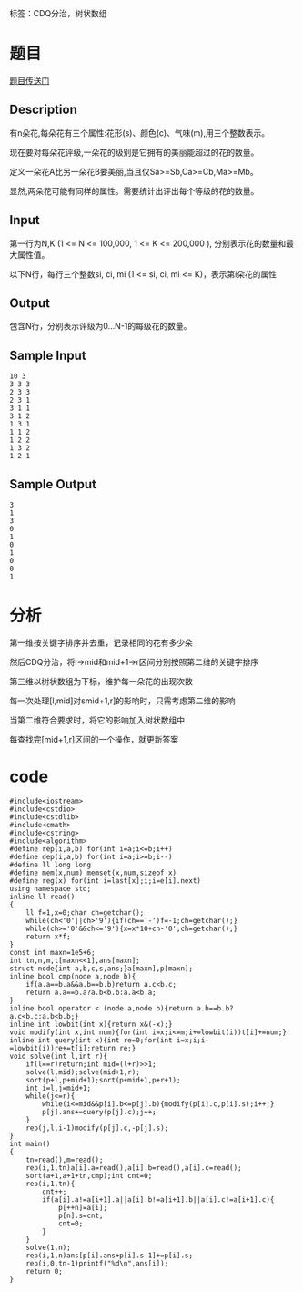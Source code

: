 ﻿---
subtitle: "三维偏序的神方法"
tags: 
 - 特殊-CDQ分治
 - 数据结构-树状数组
grammar_cjkRuby: true
catalog: true
layout:  post
header-img: "img/header/P38.jpg"
preview-img: "/img/preview/P78.jpg"
---
标签：CDQ分治，树状数组

# 题目

[题目传送门](http://www.lydsy.com/JudgeOnline/problem.php?id=3262)

## Description

有n朵花,每朵花有三个属性:花形(s)、颜色(c)、气味(m),用三个整数表示。

现在要对每朵花评级,一朵花的级别是它拥有的美丽能超过的花的数量。

定义一朵花A比另一朵花B要美丽,当且仅Sa>=Sb,Ca>=Cb,Ma>=Mb。

显然,两朵花可能有同样的属性。需要统计出评出每个等级的花的数量。

## Input

第一行为N,K (1 <= N <= 100,000, 1 <= K <= 200,000 ), 分别表示花的数量和最大属性值。

以下N行，每行三个整数si, ci, mi (1 <= si, ci, mi <= K)，表示第i朵花的属性

## Output

包含N行，分别表示评级为0...N-1的每级花的数量。

## Sample Input
```
10 3
3 3 3
2 3 3 
2 3 1 
3 1 1 
3 1 2 
1 3 1 
1 1 2 
1 2 2 
1 3 2 
1 2 1
```
## Sample Output
```
3
1
3
0
1
0
1
0
0
1
```

# 分析

第一维按关键字排序并去重，记录相同的花有多少朵

然后CDQ分治，将l->mid和mid+1->r区间分别按照第二维的关键字排序

第三维以树状数组为下标，维护每一朵花的出现次数

每一次处理[l,mid]对smid+1,r]的影响时，只需考虑第二维的影响

当第二维符合要求时，将它的影响加入树状数组中

每查找完[mid+1,r]区间的一个操作，就更新答案

# code
```
#include<iostream>
#include<cstdio>
#include<cstdlib>
#include<cmath>
#include<cstring>
#include<algorithm>
#define rep(i,a,b) for(int i=a;i<=b;i++)
#define dep(i,a,b) for(int i=a;i>=b;i--)
#define ll long long
#define mem(x,num) memset(x,num,sizeof x)
#define reg(x) for(int i=last[x];i;i=e[i].next)
using namespace std;
inline ll read()
{
	ll f=1,x=0;char ch=getchar();
	while(ch<'0'||ch>'9'){if(ch=='-')f=-1;ch=getchar();}
	while(ch>='0'&&ch<='9'){x=x*10+ch-'0';ch=getchar();}
	return x*f;
}
const int maxn=1e5+6;
int tn,n,m,t[maxn<<1],ans[maxn];
struct node{int a,b,c,s,ans;}a[maxn],p[maxn];
inline bool cmp(node a,node b){
	if(a.a==b.a&&a.b==b.b)return a.c<b.c;
	return a.a==b.a?a.b<b.b:a.a<b.a;
}
inline bool operator < (node a,node b){return a.b==b.b?a.c<b.c:a.b<b.b;} 
inline int lowbit(int x){return x&(-x);}
void modify(int x,int num){for(int i=x;i<=m;i+=lowbit(i))t[i]+=num;}
inline int query(int x){int re=0;for(int i=x;i;i-=lowbit(i))re+=t[i];return re;}
void solve(int l,int r){
	if(l==r)return;int mid=(l+r)>>1;
	solve(l,mid);solve(mid+1,r);
	sort(p+l,p+mid+1);sort(p+mid+1,p+r+1);
	int i=l,j=mid+1;
	while(j<=r){
		while(i<=mid&&p[i].b<=p[j].b){modify(p[i].c,p[i].s);i++;}
		p[j].ans+=query(p[j].c);j++;
	}
	rep(j,l,i-1)modify(p[j].c,-p[j].s);
}
int main()
{
	tn=read(),m=read();
	rep(i,1,tn)a[i].a=read(),a[i].b=read(),a[i].c=read();
	sort(a+1,a+1+tn,cmp);int cnt=0;
	rep(i,1,tn){
		cnt++;
		if(a[i].a!=a[i+1].a||a[i].b!=a[i+1].b||a[i].c!=a[i+1].c){
			p[++n]=a[i];
			p[n].s=cnt;
			cnt=0;
		}
	}
	solve(1,n);
	rep(i,1,n)ans[p[i].ans+p[i].s-1]+=p[i].s;
	rep(i,0,tn-1)printf("%d\n",ans[i]);
	return 0;
}
```
